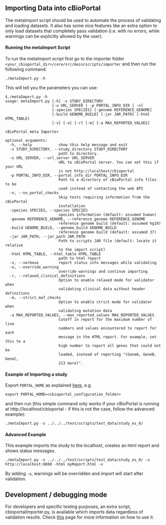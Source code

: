## Importing Data into cBioPortal
The metaImport script should be used to automate the process of validating and loading datasets. It also has some nice features like an extra option to only load datasets that completely pass validation (i.e. with no errors, while warnings can be explicitly allowed by the user). 

#### Running the metaImport Script
To run the metaImport script first go to the importer folder
`<your_cbioportal_dir>/core/src/main/scripts/importer` 
and then run the following command:
```
./metaImport.py -h
```
This will tell you the parameters you can use:
```
$./metaImport.py -h
usage: metaImport.py [-h] -s STUDY_DIRECTORY
                     [-u URL_SERVER | -p PORTAL_INFO_DIR | -n]
                     [-species SPECIES] [-genome REFERENCE_GENOME]
                     [-build GENOME_BUILD] [-jar JAR_PATH] [-html HTML_TABLE]
                     [-v] [-o] [-r] [-m] [-a MAX_REPORTED_VALUES]

cBioPortal meta Importer

optional arguments:
  -h, --help            show this help message and exit
  -s STUDY_DIRECTORY, --study_directory STUDY_DIRECTORY
                        path to directory.
  -u URL_SERVER, --url_server URL_SERVER
                        URL to cBioPortal server. You can set this if your URL
                        is not http://localhost/cbioportal
  -p PORTAL_INFO_DIR, --portal_info_dir PORTAL_INFO_DIR
                        Path to a directory of cBioPortal info files to be
                        used instead of contacting the web API
  -n, --no_portal_checks
                        Skip tests requiring information from the cBioPortal
                        installation
  -species SPECIES, --species SPECIES
                        species information (default: assumed human)
  -genome REFERENCE_GENOME, --reference_genome REFERENCE_GENOME
                        reference genome build (default: assumed hg19)
  -build GENOME_BUILD, --genome_build GENOME_BUILD
                        reference genome build (default: assumed 37)
  -jar JAR_PATH, --jar_path JAR_PATH
                        Path to scripts JAR file (default: locate it relative
                        to the import script)
  -html HTML_TABLE, --html_table HTML_TABLE
                        path to html report
  -v, --verbose         report status info messages while validating
  -o, --override_warning
                        override warnings and continue importing
  -r, --relaxed_clinical_definitions
                        Option to enable relaxed mode for validator when
                        validating clinical data without header definitions
  -m, --strict_maf_checks
                        Option to enable strict mode for validator when
                        validating mutation data
  -a MAX_REPORTED_VALUES, --max_reported_values MAX_REPORTED_VALUES
                        Cutoff in report for the maximum number of line
                        numbers and values encountered to report for each
                        message in the HTML report. For example, set this to a
                        high number to report all genes that could not be
                        loaded, instead of reporting "(GeneA, GeneB, GeneC,
                        213 more)".
```

#### Example of Importing a study
Export `PORTAL_HOME` as explained [here](Load-Sample-Cancer-Study.md), e.g.

```
export PORTAL_HOME=<cbioportal_configuration_folder>
```

and then run (this simple command only works if your cBioPortal is running at http://localhost/cbioportal - if this is not the case, follow the advanced example):

```
./metaImport.py -s ../../../test/scripts/test_data/study_es_0/
```

#### Advanced Example
This example imports the study to the localhost, creates an html report and shows status messages.
```
./metaImport.py -s ../../../test/scripts/test_data/study_es_0/ -u http://localhost:8080 -html myReport.html -v
```

By adding `-o`, warnings will be overridden and import will start after validation.

## Development / debugging mode
For developers and specific testing purposes, an extra script, cbioportalImporter.py, is available which imports data regardless of validation results. Check [this](Data-Loading-For-Developers.md) page for more information on how to use it.
